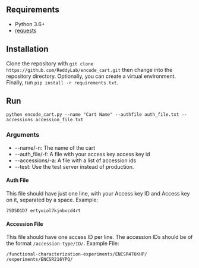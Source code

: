 ## Requirements
* Python 3.6+
* [requests](https://docs.python-requests.org/en/latest/)

## Installation
Clone the repository with `git clone https://github.com/ReddyLab/encode_cart.git` then change into the repository directory. Optionally, you can create a virtual environment. Finally, run `pip install -r requirements.txt`.

## Run

`python encode_cart.py --name "Cart Name" --authfile auth_file.txt --accessions accession_file.txt`

### Arguments
* --name/-n: The name of the cart
* --auth_file/-f: A file with your access key access key id
* --accessions/-a: A file with a list of accession ids
* --test: Use the test server instead of production.

#### Auth File
This file should have just one line, with your Access key ID and Access key on it, separated by a space. Example:

    7SD5D1D7 ertyuiol7kjnbvcd4rt

#### Accession File
This file should have one access ID per line. The accession IDs should be of the format `/accession-type/ID/`. Example File:

    /functional-characterization-experiments/ENCSR476KHP/
    /experiments/ENCSR216YPQ/


